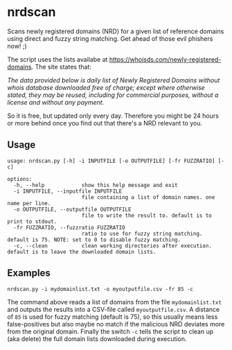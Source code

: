 # nrdscan
Scans newly registered domains (NRD) for a given list of reference domains using direct and fuzzy string matching. Get ahead of those evil phishers now! ;)

The script uses the lists availabe at https://whoisds.com/newly-registered-domains. The site states that:

*The data provided below is daily list of Newly Registered Domains without whois database downloaded free of charge; except where otherwise stated, they may be reused, including for commercial purposes, without a license and without any payment.*

So it is free, but updated only every day. Therefore you might be 24 hours or more behind once you find out that there's a NRD relevant to you.


## Usage
```
usage: nrdscan.py [-h] -i INPUTFILE [-o OUTPUTFILE] [-fr FUZZRATIO] [-c]

options:
  -h, --help            show this help message and exit
  -i INPUTFILE, --inputfile INPUTFILE
                        file containing a list of domain names. one name per line.
  -o OUTPUTFILE, --outputfile OUTPUTFILE
                        file to write the result to. default is to print to stdout.
  -fr FUZZRATIO, --fuzzratio FUZZRATIO
                        ratio to use for fuzzy string matching. default is 75. NOTE: set to 0 to disable fuzzy matching.
  -c, --clean           clean working directories after execution. default is to leave the downloaded domain lists.
```
## Examples

```
nrdscan.py -i mydomainlist.txt -o myoutputfile.csv -fr 85 -c
```
The command above reads a list of domains from the file `mydomainlist.txt` and outputs the results into a CSV-file called `myoutputfile.csv`. A distance of `85` is used for fuzzy matching (default is 75), so this usually means less false-positives but also maybe no match if the malicious NRD deviates more from the original domain.
Finally the switch `-c` tells the script to clean up (aka delete) the full domain lists downloaded during execution.
